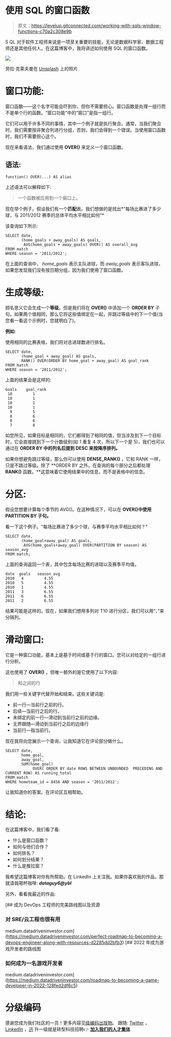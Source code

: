 # 使用 SQL 的窗口函数

> 原文：<https://levelup.gitconnected.com/working-with-sqls-window-functions-c70a2c308e9b>

S QL 对于软件工程师来说是一项至关重要的技能，无论是数据科学家、数据工程师还是其他任何人。在这篇博客中，我将讲述如何使用 SQL 的窗口函数。

![](img/6b7e022b6d59863c29789288e62807ce.png)

劳拉·克莱夫曼在 [Unsplash](https://unsplash.com/s/photos/windows?utm_source=unsplash&utm_medium=referral&utm_content=creditCopyText) 上的照片

# 窗口功能:

窗口函数——这个名字可能会吓到你，但你不需要担心。窗口函数是处理一组行而不是单个行的函数。“窗口功能”中的“窗口”是指一组行。

它们可以用于许多不同的事情，其中一个例子就是执行聚合。通常，当我们聚合时，我们需要按非聚合列进行分组，否则，我们会得到一个错误。当使用窗口函数时，我们不需要担心这个。

现在来看语法，我们通过使用 **OVER()** 来定义一个窗口函数。

## 语法:

`function() OVER(...) AS alias`

上述语法可以解释如下:

> 一个函数被应用到一个窗口上。

现在举个例子。假设我们有一个**匹配**表。我们想做的是找出*“每场比赛进了多少球，与 2011/2012 赛季的总体平均水平相比如何”*

该查询如下所示:

```
SELECT date, 
       (home_goals + away_goals) AS goals, 
        AVG(home_goals + away_goals) OVER() AS overall_avg
FROM match
WHERE season = '2011/2012';
```

在上面的查询中， *home_goals* 表示主队进球，而 *away_goals* 表示客队进球，如果您发现我们没有按日期分组，因为我们使用了窗口函数。

# 生成等级:

顾名思义它会生成一个**等级**。但是我们将在 **OVER()** 中添加一个 **ORDER BY** 子句。如果两个值相同，那么它将这些值绑定在一起，并跳过等级中的下一个值(当您看一看这个示例时，您就明白了)。

**例如:**

使用相同的比赛表格，我们将对总进球数进行排名。

```
SELECT date,
       (home_goal + away_goal) AS goals,
       RANK() OVER(ORDER BY home_goal + away_goal) AS goal_rank
FROM match
WHERE season = '2011/2012';
```

上面的结果会是这样的:

```
Goals    goal_rank
 10         1
 10         1
 10         1
 10         1
  9         5
  8         6
  8         6
  7         8
```

如您所见，如果目标是相同的，它们都得到了相同的值，但当涉及到下一个目标时，它会直接跳到下一个计数级别(如 1 重复 4 次，所以下一个是 5)，我们也可以通过在 **ORDER BY 中的列名后提到 **DESC** 来按降序排列。**

如果你想避免跳过等级，那么你可以使用 **DENSE_RANK()** ，它和 RANK 一样，只是不跳过等级。除了 **ORDER BY 之外，在查询的每个部分之后都处理 **RANK()** 函数。**这意味着它使用结果中的信息，而不是表格中的信息。

# 分区:

假设您想要计算每个季节的 AVG()。在这种情况下，可以在 **OVER()中使用 **PARTITION BY** 子句。**

看一下这个例子。"每场比赛进了多少个球，与赛季平均水平相比如何？"

```
SELECT date,
       (home_goal+away_goal) AS goals,
        AVG(home_goals+away_goal) OVER(PARTITION BY season) AS                  season_avg
FROM match;
```

上面的查询返回一个表，其中包含每场比赛的进球以及赛季平均值。

```
date  goals   season_avg
2010   4         4.55
2010   5         4.55
2010   1         4.55
2011   3         6.55
2011   6         6.55
2011   2         6.55
```

结果可能是这样的。现在，如果我们想用多列对 T10 进行分区，我们可以用“，”来分隔列。

# 滑动窗口:

它是一种窗口功能，基本上是基于时间或基于行的窗口。您可以对给定的一组行进行分析。

这也使用了 **OVER()** ，但唯一额外的是它使用了以下内容:

> <start>和<finish>之间的行</finish></start>

我们用一些关键字代替开始和结束。这些关键词是:

*   前一行—当前行之前的行。
*   后续—当前行之后的行。
*   未绑定的前一行—滑动到当前行之前的边缘。
*   无界跟随—滑动到当前行之后的边缘行
*   当前行—指当前行。

现在我将向您展示一个查询，让我知道它在评论部分做什么。

```
SELECT date,
       home_goal,
       away_goal,
       SUM(home_goal) 
            OVER( ORDER BY date ROWS BETWEEN UNBOUNDED  PRECEDING AND CURRENT ROW) AS running_total
FROM match
WHERE hometeam_id = 8456 AND season = '2011/2012';
```

让我知道你的答案。在评论区互相帮助。

# 结论:

在这篇博客中，我们看了看:

*   什么是窗口函数？
*   如何与他们合作？
*   如何排名？
*   如何划分结果？
*   什么是推拉窗？

我希望这篇博客对你有所帮助。在 LinkedIn 上关注我。如果你喜欢我的作品，那就请我喝杯咖啡: ***dataguy6@ybl***

另外，看看我最近的作品:

[](https://medium.datadriveninvestor.com/perfect-roadmap-to-becoming-a-devops-engineer-along-with-resources-d2285dd2bfb3) [## 成为 DevOps 工程师的完美路线图以及资源

### 对 SRE/云工程也很有用

medium.datadriveninvestor.com](https://medium.datadriveninvestor.com/perfect-roadmap-to-becoming-a-devops-engineer-along-with-resources-d2285dd2bfb3) [](https://medium.datadriveninvestor.com/roadmap-to-becoming-a-game-developer-in-2022-128fed2df6c5) [## 2022 年成为游戏开发者的路线图

### 如何成为一名游戏开发者

medium.datadriveninvestor.com](https://medium.datadriveninvestor.com/roadmap-to-becoming-a-game-developer-in-2022-128fed2df6c5) 

# 分级编码

感谢您成为我们社区的一员！更多内容见[级编码出版物](https://levelup.gitconnected.com/)。
跟随: [Twitter](https://twitter.com/gitconnected) ， [LinkedIn](https://www.linkedin.com/company/gitconnected) ，[迅](https://newsletter.levelup.dev/)
升一级就是转型科技招聘👉 [**加入我们的人才集体**](https://jobs.levelup.dev/talent/welcome?referral=true)